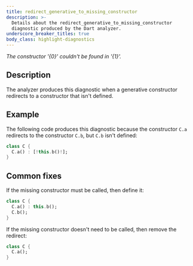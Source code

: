 ```yaml
---
title: redirect_generative_to_missing_constructor
description: >-
  Details about the redirect_generative_to_missing_constructor
  diagnostic produced by the Dart analyzer.
underscore_breaker_titles: true
body_class: highlight-diagnostics
---
```


_The constructor '{0}' couldn't be found in '{1}'._

## Description

The analyzer produces this diagnostic when a generative constructor
redirects to a constructor that isn't defined.

## Example

The following code produces this diagnostic because the constructor `C.a`
redirects to the constructor `C.b`, but `C.b` isn't defined:

```dart
class C {
  C.a() : [!this.b()!];
}
```

## Common fixes

If the missing constructor must be called, then define it:

```dart
class C {
  C.a() : this.b();
  C.b();
}
```

If the missing constructor doesn't need to be called, then remove the
redirect:

```dart
class C {
  C.a();
}
```
